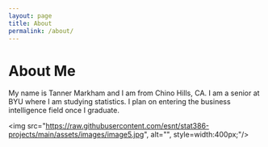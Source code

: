 ```yaml
---
layout: page
title: About
permalink: /about/
---
```


# About Me

My name is Tanner Markham and I am from Chino Hills, CA. I am a senior at BYU where I am studying
statistics. I plan on entering the business intelligence field once I graduate.

<img src="https://raw.githubusercontent.com/esnt/stat386-projects/main/assets/images/image5.jpg", alt="", style=width:400px;"/>

